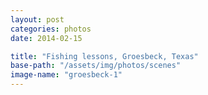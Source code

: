 ```yaml
---
layout: post
categories: photos
date: 2014-02-15

title: "Fishing lessons, Groesbeck, Texas"
base-path: "/assets/img/photos/scenes"
image-name: "groesbeck-1"
---
```

